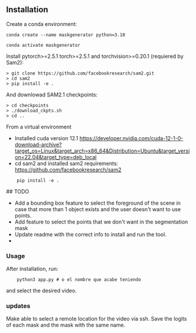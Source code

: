 ## Installation 
Create a conda environment: 

```
conda create --name maskgenerator python=3.10

conda activate maskgenerator
```
Install pytorch>=2.5.1 torch>=2.5.1 and torchvision>=0.20.1 (requiered by Sam2): 

```
> git clone https://github.com/facebookresearch/sam2.git
> cd sam2
> pip install -e .
```
And downlowad SAM2.1 checkpoints: 

```
> cd checkpoints 
> ./download_ckpts.sh 
> cd ..
```
 
From a virtual environment
* Installed cuda version 12.1 https://developer.nvidia.com/cuda-12-1-0-download-archive?target_os=Linux&target_arch=x86_64&Distribution=Ubuntu&target_version=22.04&target_type=deb_local 
* cd sam2 and installed sam2 requirements: https://github.com/facebookresearch/sam2 
```
    pip install -e . 
```
## TODO 
- Add a bounding box feature to select the foreground of the scene in case that more than 1 object exists and the user doesn't want to use points. 
- Add feature to select the points that we don't want in the segmentation mask 
- Update readme with the correct info to install and run the tool.
-  
### Usage 

After installation, run: 
```
    python3 app.py # o el nombre que acabe teniendo 
``` 
and select the desired video. 


### updates 

Make able to select a remote location for the video via ssh. 
Save the logits of each mask and the mask with the same name. 